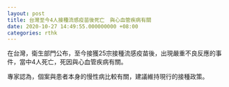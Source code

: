 ```yaml
---
layout: post
title: 台灣至今4人接種流感疫苗後死亡　與心血管疾病有關
date: 2020-10-27 14:49:55.000000000 +08:00
categories: rthk
---
```


在台灣，衛生部門公布，至今接獲25宗接種流感疫苗後，出現嚴重不良反應的事件，當中4人死亡，死因與心血管疾病有關。

專家認為，個案與患者本身的慢性病比較有關，建議維持現行的接種政策。
